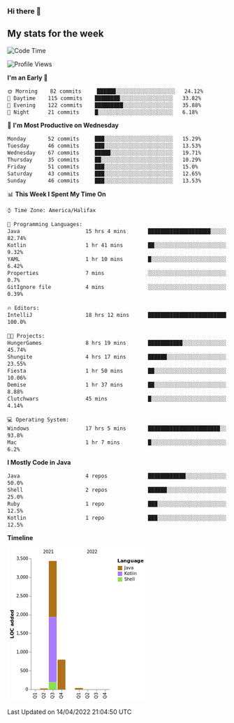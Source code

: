 ### Hi there 👋

## My stats for the week
<!--START_SECTION:waka-->
![Code Time](http://img.shields.io/badge/Code%20Time-181%20hrs%202%20mins-blue)

![Profile Views](http://img.shields.io/badge/Profile%20Views-0-blue)

**I'm an Early 🐤** 

```text
🌞 Morning    82 commits     ██████░░░░░░░░░░░░░░░░░░░   24.12% 
🌆 Daytime    115 commits    ████████░░░░░░░░░░░░░░░░░   33.82% 
🌃 Evening    122 commits    █████████░░░░░░░░░░░░░░░░   35.88% 
🌙 Night      21 commits     █░░░░░░░░░░░░░░░░░░░░░░░░   6.18%

```
📅 **I'm Most Productive on Wednesday** 

```text
Monday       52 commits     ███░░░░░░░░░░░░░░░░░░░░░░   15.29% 
Tuesday      46 commits     ███░░░░░░░░░░░░░░░░░░░░░░   13.53% 
Wednesday    67 commits     █████░░░░░░░░░░░░░░░░░░░░   19.71% 
Thursday     35 commits     ██░░░░░░░░░░░░░░░░░░░░░░░   10.29% 
Friday       51 commits     ███░░░░░░░░░░░░░░░░░░░░░░   15.0% 
Saturday     43 commits     ███░░░░░░░░░░░░░░░░░░░░░░   12.65% 
Sunday       46 commits     ███░░░░░░░░░░░░░░░░░░░░░░   13.53%

```


📊 **This Week I Spent My Time On** 

```text
⌚︎ Time Zone: America/Halifax

💬 Programming Languages: 
Java                     15 hrs 4 mins       ████████████████████░░░░░   82.74% 
Kotlin                   1 hr 41 mins        ██░░░░░░░░░░░░░░░░░░░░░░░   9.32% 
YAML                     1 hr 10 mins        █░░░░░░░░░░░░░░░░░░░░░░░░   6.42% 
Properties               7 mins              ░░░░░░░░░░░░░░░░░░░░░░░░░   0.7% 
GitIgnore file           4 mins              ░░░░░░░░░░░░░░░░░░░░░░░░░   0.39%

🔥 Editors: 
IntelliJ                 18 hrs 12 mins      █████████████████████████   100.0%

🐱‍💻 Projects: 
HungerGames              8 hrs 19 mins       ███████████░░░░░░░░░░░░░░   45.74% 
Shungite                 4 hrs 17 mins       ██████░░░░░░░░░░░░░░░░░░░   23.55% 
Fiesta                   1 hr 50 mins        ██░░░░░░░░░░░░░░░░░░░░░░░   10.06% 
Demise                   1 hr 37 mins        ██░░░░░░░░░░░░░░░░░░░░░░░   8.88% 
Clutchwars               45 mins             █░░░░░░░░░░░░░░░░░░░░░░░░   4.14%

💻 Operating System: 
Windows                  17 hrs 5 mins       ███████████████████████░░   93.8% 
Mac                      1 hr 7 mins         █░░░░░░░░░░░░░░░░░░░░░░░░   6.2%

```

**I Mostly Code in Java** 

```text
Java                     4 repos             ████████████░░░░░░░░░░░░░   50.0% 
Shell                    2 repos             ██████░░░░░░░░░░░░░░░░░░░   25.0% 
Ruby                     1 repo              ███░░░░░░░░░░░░░░░░░░░░░░   12.5% 
Kotlin                   1 repo              ███░░░░░░░░░░░░░░░░░░░░░░   12.5%

```


**Timeline**

![Chart not found](https://raw.githubusercontent.com/lyndseyy/lyndseyy/main/charts/bar_graph.png) 


 Last Updated on 14/04/2022 21:04:50 UTC
<!--END_SECTION:waka-->
